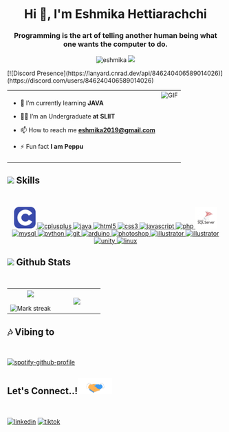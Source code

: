 <h1 align="center">Hi 👋, I'm Eshmika Hettiarachchi</h1>
<h3 align="center">Programming is the art of telling another human being what one wants the computer to do.</h3>

<p align="center"> <img src="https://komarev.com/ghpvc/?username=eshmika&label=Profile%20views&color=0e75b6&style=flat" alt="eshmika" />  <img src="https://img.shields.io/badge/Lives-Sri%20Lanka-success" /></p> 
[![Discord Presence](https://lanyard.cnrad.dev/api/846240406589014026)](https://discord.com/users/846240406589014026)

<table align="center">
<tr>
<td align="left">


- 🌱 I’m currently learning **JAVA**

- 🧑‍🎓 I’m an Undergraduate **at SLIIT**

- 📫 How to reach me **eshmika2019@gmail.com**

- ⚡ Fun fact **I am Peppu**
</td>
<td>
<img align="right" alt="GIF" height="160px" src="https://media.giphy.com/media/Ah3zHH7hvsSB2/giphy.gif" />
</td>
</tr>
</table> 
  
## <img src="https://media2.giphy.com/media/QssGEmpkyEOhBCb7e1/giphy.gif?cid=ecf05e47a0n3gi1bfqntqmob8g9aid1oyj2wr3ds3mg700bl&rid=giphy.gif" width ="25"><b> Skills</b>
<br>

<p align="center"> 
  <a href="https://www.cprogramming.com/" target="_blank" rel="noreferrer"> <img src="https://github.com/tandpfun/skill-icons/raw/main/icons/C.svg" alt="c" width="50" height="50"/> </a>
  <a href="https://www.w3schools.com/cpp/" target="_blank" rel="noreferrer"> <img src="https://raw.githubusercontent.com/Scar1109/skill-icons/59059d9d1a2c092696dc66e00931cc1181a4ce1f/icons/CPP.svg" alt="cplusplus" width="50" height="50"/> </a>
  <a href="https://www.java.com" target="_blank" rel="noreferrer"> <img src="https://raw.githubusercontent.com/Scar1109/skill-icons/59059d9d1a2c092696dc66e00931cc1181a4ce1f/icons/Java-Light.svg" alt="java" width="50" height="50"/> </a>
  <a href="https://www.w3.org/html/" target="_blank" rel="noreferrer"> <img src="https://raw.githubusercontent.com/Scar1109/skill-icons/59059d9d1a2c092696dc66e00931cc1181a4ce1f/icons/HTML.svg" alt="html5" width="50" height="50"/> </a>
  <a href="https://www.w3schools.com/css/" target="_blank" rel="noreferrer"> <img src="https://raw.githubusercontent.com/Scar1109/skill-icons/59059d9d1a2c092696dc66e00931cc1181a4ce1f/icons/CSS.svg" alt="css3" width="50" height="50"/> </a>
  <a href="https://developer.mozilla.org/en-US/docs/Web/JavaScript" target="_blank" rel="noreferrer"> <img src="https://raw.githubusercontent.com/Scar1109/skill-icons/59059d9d1a2c092696dc66e00931cc1181a4ce1f/icons/JavaScript.svg" alt="javascript" width="50" height="50"/> </a>
  <a href="https://www.php.net" target="_blank" rel="noreferrer"> <img src="https://raw.githubusercontent.com/Scar1109/skill-icons/59059d9d1a2c092696dc66e00931cc1181a4ce1f/icons/PHP-Light.svg" alt="php" width="50" height="50"/> </a>
  <a href="https://www.microsoft.com/en-us/sql-server" target="_blank" rel="noreferrer"> <img src="https://github.com/Scar1109/skill-icons/raw/Scar1109/icons/microsoftSQL.svg" alt="mssql" width="50" height="50"/> </a> 
  <a href="https://www.mysql.com/" target="_blank" rel="noreferrer"> <img src="https://raw.githubusercontent.com/Scar1109/skill-icons/59059d9d1a2c092696dc66e00931cc1181a4ce1f/icons/MySQL-Light.svg" alt="mysql" width="50" height="50"/> </a>
  <a href="https://www.python.org" target="_blank" rel="noreferrer"> <img src="https://raw.githubusercontent.com/Scar1109/skill-icons/59059d9d1a2c092696dc66e00931cc1181a4ce1f/icons/Python-Light.svg" alt="python" width="50" height="50"/> </a>
  <a href="https://git-scm.com/" target="_blank" rel="noreferrer"> <img src="https://raw.githubusercontent.com/Scar1109/skill-icons/59059d9d1a2c092696dc66e00931cc1181a4ce1f/icons/Git.svg" alt="git" width="50" height="50"/> </a> 
  <a href="https://www.arduino.cc/" target="_blank" rel="noreferrer"><img src="https://raw.githubusercontent.com/Scar1109/skill-icons/59059d9d1a2c092696dc66e00931cc1181a4ce1f/icons/Arduino.svg" alt="arduino" width="50" height="50"/> </a> 
  <a href="https://www.photoshop.com/en" target="_blank" rel="noreferrer"> <img src="https://raw.githubusercontent.com/Scar1109/skill-icons/59059d9d1a2c092696dc66e00931cc1181a4ce1f/icons/Photoshop.svg" alt="photoshop" width="50" height="50"/> </a>
  <a href="https://www.adobe.com/in/products/illustrator.html" target="_blank" rel="noreferrer"> <img src="https://raw.githubusercontent.com/Scar1109/skill-icons/59059d9d1a2c092696dc66e00931cc1181a4ce1f/icons/Illustrator.svg" alt="illustrator" width="50" height="50"/> </a> 
  <a href="https://www.adobe.com/in/products/illustrator.html" target="_blank" rel="noreferrer"> <img src="https://raw.githubusercontent.com/Scar1109/skill-icons/59059d9d1a2c092696dc66e00931cc1181a4ce1f/icons/Premiere.svg" alt="illustrator" width="50" height="50"/> </a>
  <a href="https://unity.com/" target="_blank" rel="noreferrer"> <img src="https://raw.githubusercontent.com/Scar1109/skill-icons/59059d9d1a2c092696dc66e00931cc1181a4ce1f/icons/Unity-Light.svg" alt="unity" width="50" height="50"/> </a>
  <a href="https://www.linux.org/" target="_blank" rel="noreferrer"> <img src="https://raw.githubusercontent.com/Scar1109/skill-icons/59059d9d1a2c092696dc66e00931cc1181a4ce1f/icons/Linux-Light.svg" alt="linux" width="50" height="50"/> </a>  
</p>

## <img src="https://media.giphy.com/media/iY8CRBdQXODJSCERIr/giphy.gif" width="35"><b> Github Stats </b>
<br>

<table align="center">
<tr border="none">
<td width="50%" align="center">
  
  <img  align="center"  src="https://github-readme-stats.vercel.app/api?username=eshmika&theme=dark&show_icons=true&count_private=true" />
  <br></br>
  <img  title="🔥 Get streak stats for your profile at git.io/streak-stats" alt="Mark streak" src="https://github-readme-streak-stats.herokuapp.com/?user=eshmika&theme=dark&hide_border=false" /> 
</td>

<td width="50%" align="center">

  <img  align="center"  src="https://github-readme-stats.anuraghazra1.vercel.app/api/top-langs/?username=eshmika&theme=dark&hide_border=false&no-bg=true&no-frame=true&langs_count=10"/>
  
  </td>
</tr>
</table>

## 🎶 <b> Vibing to </b>
<br>

[![spotify-github-profile](https://spotify-github-profile.vercel.app/api/view?uid=wno396yhg6zdlz9gol28ohbtr&cover_image=true&theme=default&show_offline=true&background_color=000000&interchange=true&bar_color=53b14f&bar_color_cover=true)](https://github.com/kittinan/spotify-github-profile)

## <b> Let's Connect..!</b><img src="https://github.com/0xAbdulKhalid/0xAbdulKhalid/raw/main/assets/mdImages/handshake.gif" width ="80">
<br>
<p align="left">
<a href="https://www.linkedin.com/in/eshmika-hettiarachchi-976038181/" target="blank"><img align="center" src="https://user-images.githubusercontent.com/88904952/234979284-68c11d7f-1acc-4f0c-ac78-044e1037d7b0.png" alt="linkedin" height="50" width="50" /></a>
<a href="https://www.tiktok.com/@eshmika_hettiarachchi" target="blank"><img align="center" src="https://i.pinimg.com/736x/c3/2b/b3/c32bb35a889f7d670fa3a7f0b23a35f8.jpg" alt="tiktok" height="50" width="50" /></a>  
</p>
